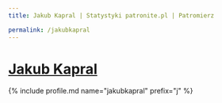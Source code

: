 ```yaml
---
title: Jakub Kapral | Statystyki patronite.pl | Patromierz

permalink: /jakubkapral
---
```


# [Jakub Kapral](https://patronite.pl/jakubkapral)

{% include profile.md name="jakubkapral" prefix="j" %}
